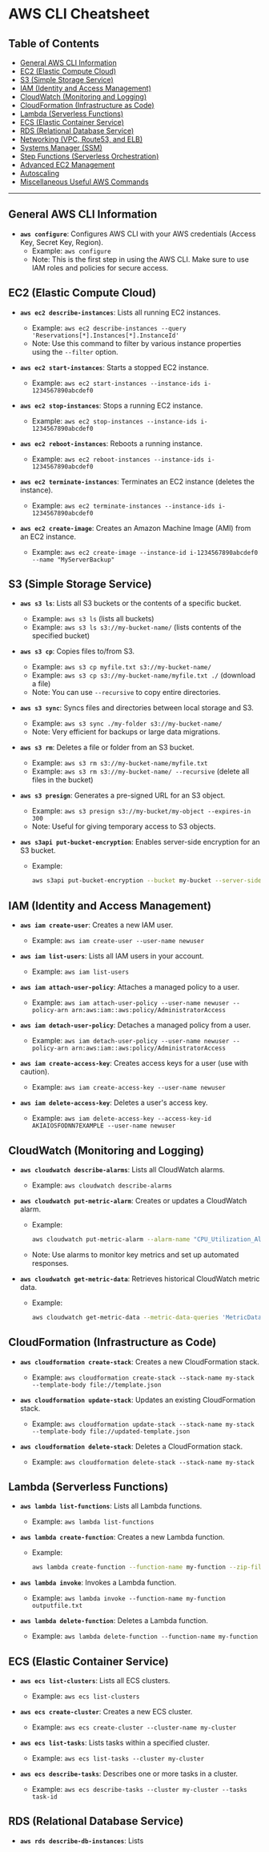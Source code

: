 # AWS CLI Cheatsheet

## Table of Contents
- [General AWS CLI Information](#general-aws-cli-information)
- [EC2 (Elastic Compute Cloud)](#ec2-elastic-compute-cloud)
- [S3 (Simple Storage Service)](#s3-simple-storage-service)
- [IAM (Identity and Access Management)](#iam-identity-and-access-management)
- [CloudWatch (Monitoring and Logging)](#cloudwatch-monitoring-and-logging)
- [CloudFormation (Infrastructure as Code)](#cloudformation-infrastructure-as-code)
- [Lambda (Serverless Functions)](#lambda-serverless-functions)
- [ECS (Elastic Container Service)](#ecs-elastic-container-service)
- [RDS (Relational Database Service)](#rds-relational-database-service)
- [Networking (VPC, Route53, and ELB)](#networking-vpc-route53-and-elb)
- [Systems Manager (SSM)](#systems-manager-ssm)
- [Step Functions (Serverless Orchestration)](#step-functions-serverless-orchestration)
- [Advanced EC2 Management](#advanced-ec2-instance-management)
- [Autoscaling](#autoscaling-scaling-your-infrastructure)
- [Miscellaneous Useful AWS Commands](#miscellaneous-useful-aws-commands)

---

## General AWS CLI Information
- **`aws configure`**: Configures AWS CLI with your AWS credentials (Access Key, Secret Key, Region).
  - Example: `aws configure`
  - Note: This is the first step in using the AWS CLI. Make sure to use IAM roles and policies for secure access.

## EC2 (Elastic Compute Cloud)
- **`aws ec2 describe-instances`**: Lists all running EC2 instances.
  - Example: `aws ec2 describe-instances --query 'Reservations[*].Instances[*].InstanceId'`
  - Note: Use this command to filter by various instance properties using the `--filter` option.

- **`aws ec2 start-instances`**: Starts a stopped EC2 instance.
  - Example: `aws ec2 start-instances --instance-ids i-1234567890abcdef0`

- **`aws ec2 stop-instances`**: Stops a running EC2 instance.
  - Example: `aws ec2 stop-instances --instance-ids i-1234567890abcdef0`

- **`aws ec2 reboot-instances`**: Reboots a running instance.
  - Example: `aws ec2 reboot-instances --instance-ids i-1234567890abcdef0`

- **`aws ec2 terminate-instances`**: Terminates an EC2 instance (deletes the instance).
  - Example: `aws ec2 terminate-instances --instance-ids i-1234567890abcdef0`

- **`aws ec2 create-image`**: Creates an Amazon Machine Image (AMI) from an EC2 instance.
  - Example: `aws ec2 create-image --instance-id i-1234567890abcdef0 --name "MyServerBackup"`

## S3 (Simple Storage Service)
- **`aws s3 ls`**: Lists all S3 buckets or the contents of a specific bucket.
  - Example: `aws s3 ls` (lists all buckets)
  - Example: `aws s3 ls s3://my-bucket-name/` (lists contents of the specified bucket)

- **`aws s3 cp`**: Copies files to/from S3.
  - Example: `aws s3 cp myfile.txt s3://my-bucket-name/`
  - Example: `aws s3 cp s3://my-bucket-name/myfile.txt ./` (download a file)
  - Note: You can use `--recursive` to copy entire directories.

- **`aws s3 sync`**: Syncs files and directories between local storage and S3.
  - Example: `aws s3 sync ./my-folder s3://my-bucket-name/`
  - Note: Very efficient for backups or large data migrations.

- **`aws s3 rm`**: Deletes a file or folder from an S3 bucket.
  - Example: `aws s3 rm s3://my-bucket-name/myfile.txt`
  - Example: `aws s3 rm s3://my-bucket-name/ --recursive` (delete all files in the bucket)

- **`aws s3 presign`**: Generates a pre-signed URL for an S3 object.
  - Example: `aws s3 presign s3://my-bucket/my-object --expires-in 300`
  - Note: Useful for giving temporary access to S3 objects.

- **`aws s3api put-bucket-encryption`**: Enables server-side encryption for an S3 bucket.
  - Example: 
    ```bash
    aws s3api put-bucket-encryption --bucket my-bucket --server-side-encryption-configuration '{"Rules":[{"ApplyServerSideEncryptionByDefault":{"SSEAlgorithm":"AES256"}}]}'
    ```

## IAM (Identity and Access Management)
- **`aws iam create-user`**: Creates a new IAM user.
  - Example: `aws iam create-user --user-name newuser`

- **`aws iam list-users`**: Lists all IAM users in your account.
  - Example: `aws iam list-users`

- **`aws iam attach-user-policy`**: Attaches a managed policy to a user.
  - Example: `aws iam attach-user-policy --user-name newuser --policy-arn arn:aws:iam::aws:policy/AdministratorAccess`

- **`aws iam detach-user-policy`**: Detaches a managed policy from a user.
  - Example: `aws iam detach-user-policy --user-name newuser --policy-arn arn:aws:iam::aws:policy/AdministratorAccess`

- **`aws iam create-access-key`**: Creates access keys for a user (use with caution).
  - Example: `aws iam create-access-key --user-name newuser`

- **`aws iam delete-access-key`**: Deletes a user's access key.
  - Example: `aws iam delete-access-key --access-key-id AKIAIOSFODNN7EXAMPLE --user-name newuser`

## CloudWatch (Monitoring and Logging)
- **`aws cloudwatch describe-alarms`**: Lists all CloudWatch alarms.
  - Example: `aws cloudwatch describe-alarms`

- **`aws cloudwatch put-metric-alarm`**: Creates or updates a CloudWatch alarm.
  - Example: 
    ```bash
    aws cloudwatch put-metric-alarm --alarm-name "CPU_Utilization_Alarm" --metric-name CPUUtilization --namespace AWS/EC2 --statistic Average --period 300 --threshold 70 --comparison-operator GreaterThanThreshold --evaluation-periods 2 --alarm-actions arn:aws:sns:region:account-id:sns-topic
    ```
  - Note: Use alarms to monitor key metrics and set up automated responses.

- **`aws cloudwatch get-metric-data`**: Retrieves historical CloudWatch metric data.
  - Example: 
    ```bash
    aws cloudwatch get-metric-data --metric-data-queries 'MetricDataQueries' --start-time 2024-01-01T00:00:00 --end-time 2024-01-02T00:00:00
    ```

## CloudFormation (Infrastructure as Code)
- **`aws cloudformation create-stack`**: Creates a new CloudFormation stack.
  - Example: `aws cloudformation create-stack --stack-name my-stack --template-body file://template.json`

- **`aws cloudformation update-stack`**: Updates an existing CloudFormation stack.
  - Example: `aws cloudformation update-stack --stack-name my-stack --template-body file://updated-template.json`

- **`aws cloudformation delete-stack`**: Deletes a CloudFormation stack.
  - Example: `aws cloudformation delete-stack --stack-name my-stack`

## Lambda (Serverless Functions)
- **`aws lambda list-functions`**: Lists all Lambda functions.
  - Example: `aws lambda list-functions`

- **`aws lambda create-function`**: Creates a new Lambda function.
  - Example: 
    ```bash
    aws lambda create-function --function-name my-function --zip-file fileb://function.zip --handler index.handler --runtime nodejs14.x --role arn:aws:iam::123456789012:role/execution_role
    ```

- **`aws lambda invoke`**: Invokes a Lambda function.
  - Example: `aws lambda invoke --function-name my-function outputfile.txt`

- **`aws lambda delete-function`**: Deletes a Lambda function.
  - Example: `aws lambda delete-function --function-name my-function`

## ECS (Elastic Container Service)
- **`aws ecs list-clusters`**: Lists all ECS clusters.
  - Example: `aws ecs list-clusters`

- **`aws ecs create-cluster`**: Creates a new ECS cluster.
  - Example: `aws ecs create-cluster --cluster-name my-cluster`

- **`aws ecs list-tasks`**: Lists tasks within a specified cluster.
  - Example: `aws ecs list-tasks --cluster my-cluster`

- **`aws ecs describe-tasks`**: Describes one or more tasks in a cluster.
  - Example: `aws ecs describe-tasks --cluster my-cluster --tasks task-id`

## RDS (Relational Database Service)
- **`aws rds describe-db-instances`**: Lists

